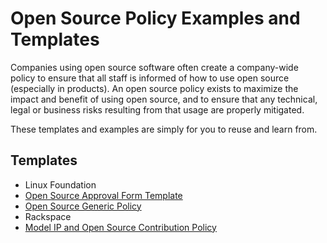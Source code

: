 # Open Source Policy Examples and Templates

Companies using open source software often create a company-wide policy to ensure that all staff is informed of how to use open source (especially in products). An open source policy exists to maximize the impact and benefit of using open source, and to ensure that any technical, legal or business risks resulting from that usage are properly mitigated.

These templates and examples are simply for you to reuse and learn from.

## Templates

* Linux Foundation
 * [Open Source Approval Form Template](https://github.com/todogroup/policies/blob/master/linuxfoundation/lf_compliance_approval.pdf)
 * [Open Source Generic Policy](https://github.com/todogroup/policies/blob/master/linuxfoundation/lf_compliance_generic_policy.pdf)
* Rackspace
 * [Model IP and Open Source Contribution Policy](https://github.com/todogroup/policies/tree/master/linuxfoundation)
